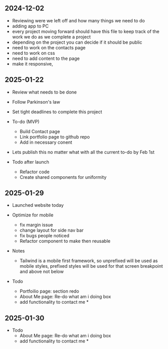 ## 2024-12-02
- Reviewing were we left off and how many things we need to do
- adding app to PC
- every project moving forward should have this file to keep track of the work we do as we complete a project
- depending on the project you can decide if it should be public
- need to work on the contacts page
- need to work on css
- need to add content to the page
- make it responsive,

## 2025-01-22
- Review what needs to be done
- Follow Parkinson's law 
- Set tight deadlines to complete this project
- To-do (MVP)
    - Build Contact page
    - Link portfolio page to github repo
    - Add in necessary conent
- Lets publish this no matter what with all the current to-do by Feb 1st

- Todo after launch
    - Refactor code
    - Create shared components for uniformity 

## 2025-01-29
- Launched website today
- Optimize for mobile 
    - fix margin issue
    - change layout for side nav bar
    - fix bugs people noticed
    - Refactor component to make then reusable

- Notes
    - Tailwind is a mobile first framework, so unprefixed will be used as mobile styles, prefixed styles will be used for that screen breakpoint and above not below
- Todo
    - Portfoilio page: section redo
    - About Me page: Re-do what am i doing box
    - add functionality to contact me *

## 2025-01-30

- Todo
    - About Me page: Re-do what am i doing box
    - add functionality to contact me *
